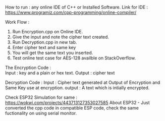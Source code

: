 
How to run : any online IDE of C++ or Installed Software.
Link for IDE : https://www.programiz.com/cpp-programming/online-compiler/

Work Flow : 
1. Run Encryption.cpp on Online IDE.
2. Give the input and note the cipher text created.
3. Run Decryption.cpp in new tab.
4. Enter cipher text and same key
5. You will get the same text you inserted.
6. Test online test case for AES-128 availble on StackOverflow.

The Encryption Code :      
Input  : key and a plain or hex text.
Output : cipher text

Decryption Code :
Input : Cipher text generated at Output of Encryption and Same Key use at encryption.
output : A text which is intially encrypted.

Check ESP32 Simulation for same : https://wokwi.com/projects/443713127353027585
About ESP32 - Just converted the cpp code in compatible ESP code, check the same fuctionality on using serial monitor.
